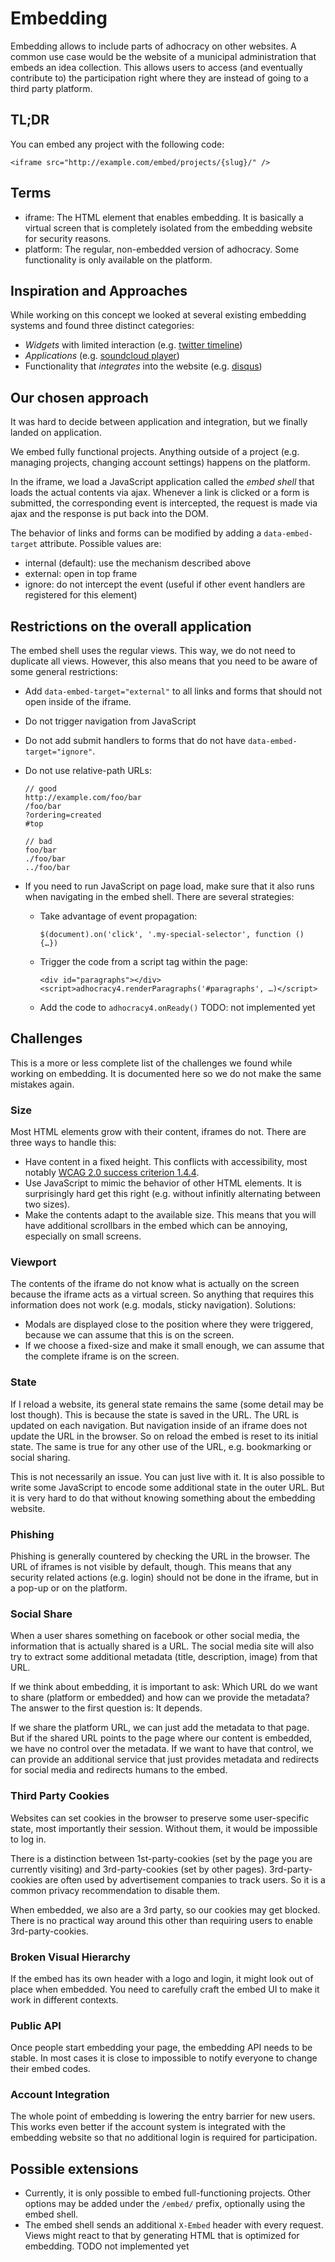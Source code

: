 # Embedding

Embedding allows to include parts of adhocracy on other websites. A common use
case would be the website of a municipal administration that embeds an idea
collection.  This allows users to access (and eventually contribute to) the
participation right where they are instead of going to a third party platform.

## TL;DR

You can embed any project with the following code:

    <iframe src="http://example.com/embed/projects/{slug}/" />

## Terms

-   iframe: The HTML element that enables embedding. It is basically a virtual
    screen that is completely isolated from the embedding website for security
    reasons.
-   platform: The regular, non-embedded version of adhocracy. Some
    functionality is only available on the platform.

## Inspiration and Approaches

While working on this concept we looked at several existing embedding systems
and found three distinct categories:

-   *Widgets* with limited interaction (e.g. [twitter timeline](https://dev.twitter.com/web/embedded-timelines))
-   *Applications* (e.g. [soundcloud player](https://help.soundcloud.com/hc/en-us/articles/115003449627-The-HTML5-embedded-player))
-   Functionality that *integrates* into the website (e.g. [disqus](https://disqus.com/))

## Our chosen approach

It was hard to decide between application and integration, but we finally
landed on application.

We embed fully functional projects. Anything outside of a project (e.g.
managing projects, changing account settings) happens on the platform.

In the iframe, we load a JavaScript application called the *embed shell* that
loads the actual contents via ajax.  Whenever a link is clicked or a form is
submitted, the corresponding event is intercepted, the request is made via ajax
and the response is put back into the DOM.

The behavior of links and forms can be modified by adding a `data-embed-target`
attribute. Possible values are:

-   internal (default): use the mechanism described above
-   external: open in top frame
-   ignore: do not intercept the event (useful if other event handlers are
    registered for this element)

## Restrictions on the overall application

The embed shell uses the regular views. This way, we do not need to duplicate
all views. However, this also means that you need to be aware of some general
restrictions:

-   Add `data-embed-target="external"` to all links and forms that should not
    open inside of the iframe.
-   Do not trigger navigation from JavaScript
-   Do not add submit handlers to forms that do not have
    `data-embed-target="ignore"`.
-   Do not use relative-path URLs:

        // good
        http://example.com/foo/bar
        /foo/bar
        ?ordering=created
        #top

        // bad
        foo/bar
        ./foo/bar
        ../foo/bar

-   If you need to run JavaScript on page load, make sure that it also runs
    when navigating in the embed shell. There are several strategies:

    -   Take advantage of event propagation:

            $(document).on('click', '.my-special-selector', function () {…})

    -   Trigger the code from a script tag within the page:

            <div id="paragraphs"></div>
            <script>adhocracy4.renderParagraphs('#paragraphs', …)</script>

    -   Add the code to `adhocracy4.onReady()`  TODO: not implemented yet

## Challenges

This is a more or less complete list of the challenges we found while working
on embedding. It is documented here so we do not make the same mistakes again.

### Size

Most HTML elements grow with their content, iframes do not. There are three
ways to handle this:

-   Have content in a fixed height. This conflicts with accessibility, most
    notably [WCAG 2.0 success criterion
    1.4.4](https://www.w3.org/TR/WCAG20/#visual-audio-contrast-scale).
-   Use JavaScript to mimic the behavior of other HTML elements. It is
    surprisingly hard get this right (e.g. without infinitly alternating
    between two sizes).
-   Make the contents adapt to the available size. This means that you will
    have additional scrollbars in the embed which can be annoying, especially
    on small screens.

### Viewport

The contents of the iframe do not know what is actually on the screen because
the iframe acts as a virtual screen. So anything that requires this information
does not work (e.g. modals, sticky navigation). Solutions:

-   Modals are displayed close to the position where they were triggered,
    because we can assume that this is on the screen.
-   If we choose a fixed-size and make it small enough, we can assume that the
    complete iframe is on the screen.

### State

If I reload a website, its general state remains the same (some detail may be
lost though). This is because the state is saved in the URL. The URL is updated
on each navigation. But navigation inside of an iframe does not update the URL
in the browser. So on reload the embed is reset to its initial state. The same
is true for any other use of the URL, e.g. bookmarking or social sharing.

This is not necessarily an issue. You can just live with it. It is also
possible to write some JavaScript to encode some additional state in the outer
URL. But it is very hard to do that without knowing something about the
embedding website.

### Phishing

Phishing is generally countered by checking the URL in the browser. The URL of
iframes is not visible by default, though. This means that any security related
actions (e.g. login) should not be done in the iframe, but in a pop-up or on
the platform.

### Social Share

When a user shares something on facebook or other social media, the information
that is actually shared is a URL. The social media site will also try to
extract some additional metadata (title, description, image) from that URL.

If we think about embedding, it is important to ask: Which URL do we want to
share (platform or embedded) and how can we provide the metadata? The answer to
the first question is: It depends.

If we share the platform URL, we can just add the metadata to that page. But if
the shared URL points to the page where our content is embedded, we have no
control over the metadata. If we want to have that control, we can provide an
additional service that just provides metadata and redirects for social media
and redirects humans to the embed.

### Third Party Cookies

Websites can set cookies in the browser to preserve some user-specific state,
most importantly their session. Without them, it would be impossible to log in.

There is a distinction between 1st-party-cookies (set by the page you are
currently visiting) and 3rd-party-cookies (set by other pages).
3rd-party-cookies are often used by advertisement companies to track users. So
it is a common privacy recommendation to disable them.

When embedded, we also are a 3rd party, so our cookies may get blocked. There
is no practical way around this other than requiring users to enable
3rd-party-cookies.

### Broken Visual Hierarchy

If the embed has its own header with a logo and login, it might look out of
place when embedded. You need to carefully craft the embed UI to make it work
in different contexts.

### Public API

Once people start embedding your page, the embedding API needs to be stable. In
most cases it is close to impossible to notify everyone to change their embed
codes.

### Account Integration

The whole point of embedding is lowering the entry barrier for new users. This
works even better if the account system is integrated with the embedding
website so that no additional login is required for participation.

## Possible extensions

-   Currently, it is only possible to embed full-functioning projects. Other
    options may be added under the `/embed/` prefix, optionally using the embed
    shell.
-   The embed shell sends an additional `X-Embed` header with every request.
    Views might react to that by generating HTML that is optimized for
    embedding.  TODO not implemented yet
